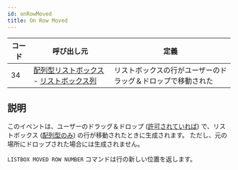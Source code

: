 ```yaml
---
id: onRowMoved
title: On Row Moved
---
```


| コード | 呼び出し元                                                                                                          | 定義                             |
| --- | -------------------------------------------------------------------------------------------------------------- | ------------------------------ |
| 34  | [配列型リストボックス](FormObjects/listbox_overview.md#配列リストボックス) - [リストボックス列](FormObjects/listbox_overview.md#リストボックス列) | リストボックスの行がユーザーのドラッグ＆ドロップで移動された |

## 説明

このイベントは、ユーザーのドラッグ＆ドロップ ([許可されていれば](FormObjects/properties_Action.md#行の移動可)) で、リストボックス ([配列型のみ](FormObjects/listbox_overview.md#配列リストボックス)) の行が移動されたときに生成されます。 ただし、元の場所にドロップされた場合には生成されません。

`LISTBOX MOVED ROW NUMBER` コマンドは行の新しい位置を返します。